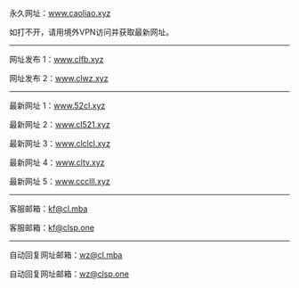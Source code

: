 永久网址：www.caoliao.xyz

如打不开，请用境外VPN访问并获取最新网址。

-------------------------------------------

网址发布 1：www.clfb.xyz

网址发布 2：www.clwz.xyz

-------------------------------------------

最新网址 1：www.52cl.xyz

最新网址 2：www.cl521.xyz

最新网址 3：www.clclcl.xyz

最新网址 4：www.cltv.xyz

最新网址 5：www.ccclll.xyz

-------------------------------------------

客服邮箱：kf@cl.mba

客服邮箱：kf@clsp.one

-------------------------------------------

自动回复网址邮箱：wz@cl.mba

自动回复网址邮箱：wz@clsp.one
